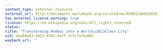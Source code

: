 ```yaml
---
content_type: external-resource
external_url: http://documents.worldbank.org/curated/en/838611468268501619/pdf/809380BRI0Citi0Box0379824B00PUBLIC0.pdf
has_external_license_warning: true
license: https://en.wikipedia.org/wiki/All_rights_reserved
status: ''
title: "Transforming Mumbai into a World\u2013Class City"
uid: 4ad84e03-dd23-4781-9aff-2c5c7a7ba99c
wayback_url: ''
---
```

